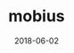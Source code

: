 ---
layout: post
showcase: true
size: 6
group: app
marker: teaching tool
title:  mobius
summary: a visual tool for users to create code using flow diagrams. with customizable components, mobius could visualize text, 2d and 3d outputs
project-url: https://design-automation.github.io/mobius-geospatial
date:   2018-06-02
categories: post
type: project
image: ./images/gallery-mobius.PNG
tags: 
- angular
- three.js
---